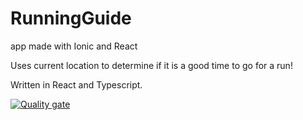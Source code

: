 # RunningGuide
app made with Ionic and React

Uses current location to determine if it is a good time to go for a run!

Written in React and Typescript.

[![Quality gate](https://sonarcloud.io/api/project_badges/quality_gate?project=KoboldAdvocate_RunningGuide)](https://sonarcloud.io/dashboard?id=KoboldAdvocate_RunningGuide)
